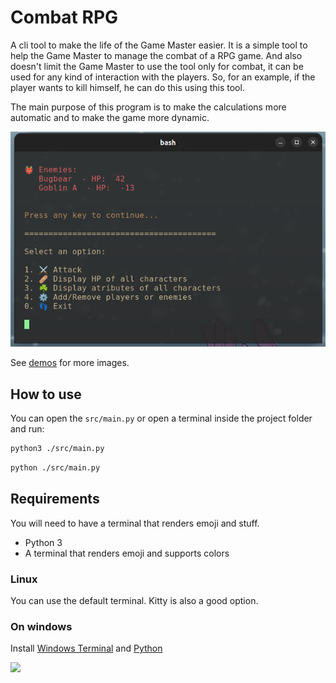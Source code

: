 # Combat RPG

A cli tool to make the life of the Game Master easier. It is a simple tool to help the Game Master to manage the combat of a RPG game. And also doesn't limit the Game Master to use the tool only for combat, it can be used for any kind of interaction with the players. So, for an example, if the player wants to kill himself, he can do this using this tool. 

The main purpose of this program is to make the calculations more automatic and to make the game more dynamic.

<img src="./demo/demo1.png" style="width: 700px;">

See [demos](https://github.com/ThiaudioTT/combatRPG/tree/master/demo) for more images.

## How to use

You can open the `src/main.py` or open a terminal inside the project folder and run:

```bash
python3 ./src/main.py
```

```bash
python ./src/main.py
```

## Requirements

You will need to have a terminal that renders emoji and stuff.

- Python 3
- A terminal that renders emoji and supports colors

### Linux

You can use the default terminal. Kitty is also a good option.

### On windows

Install [Windows Terminal](https://www.microsoft.com/store/productId/9N0DX20HK701) and [Python](https://apps.microsoft.com/detail/9p7qfqmjrfp7)

<img src="https://cdn.donmai.us/sample/a2/7a/__original_drawn_by_meyoco__sample-a27ae0e5474e42bd61c93fd8b3ca6a8a.jpg" style="width: 250px" >
